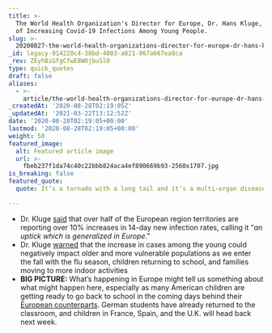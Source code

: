```yaml
---
title: >-
  The World Health Organization's Director for Europe, Dr. Hans Kluge, Warning
  of Increasing Covid-19 Infections Among Young People.
slug: >-
  20200827-the-world-health-organizations-director-for-europe-dr-hans-kluge-warning-of-increasing-covid-19-infections-among-young-people
_id: legacy-914220c4-38bd-4003-a821-967a667ea8ca
_rev: ZEyhBiGfgCfwE8WOjbuSlO
type: quick_quotes
draft: false
aliases:
  - >-
    article/the-world-health-organizations-director-for-europe-dr-hans-kluge-warning-of-increasing-covid-19-infections-among-young-people/
_createdAt: '2020-08-28T02:19:05Z'
_updatedAt: '2021-03-22T13:12:52Z'
date: '2020-08-28T02:19:05+00:00'
lastmod: '2020-08-28T02:19:05+00:00'
weight: 50
featured_image:
  alt: Featured article image
  url: >-
    fbeb237f1da74c40c22bbb824aca4ef890669b93-2560x1707.jpg
is_breaking: false
featured_quote:
  quote: It’s a tornado with a long tail and it’s a multi-organ disease.

---
```

* Dr. Kluge [said](https://abcnews.go.com/Health/wireStory/europe-chief-coronavirus-long-lasting-tornado-72653647) that over half of the European region territories are reporting over 10% increases in 14-day new infection rates, calling it “_an uptick which is generalized in Europe_.”
* Dr. Kluge [warned](https://wtop.com/europe/2020/08/who-europe-chief-cites-coronavirus-warning-signs-ahead/) that the increase in cases among the young could negatively impact older and more vulnerable populations as we enter the fall with the flu season, children returning to school, and families moving to more indoor activities
* **BIG PICTURE:** What’s happening in Europe might tell us something about what might happen here, especially as many American children are getting ready to go back to school in the coming days behind their [European counterparts](https://apnews.com/fe75eccd704b83c8f4555719dc0d99a4). German students have already returned to the classroom, and children in France, Spain, and the U.K. will head back next week.